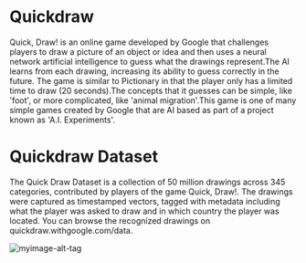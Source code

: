 # Quickdraw #

Quick, Draw! is an online game developed by Google that challenges players to draw a picture of an object or idea and then uses a neural network artificial intelligence to guess what the drawings represent.The AI learns from each drawing, increasing its ability to guess correctly in the future. The game is similar to Pictionary in that the player only has a limited time to draw (20 seconds).The concepts that it guesses can be simple, like 'foot', or more complicated, like 'animal migration'.This game is one of many simple games created by Google that are AI based as part of a project known as 'A.I. Experiments'.




# Quickdraw Dataset #

The Quick Draw Dataset is a collection of 50 million drawings across 345 categories, contributed by players of the game Quick, Draw!. The drawings were captured as timestamped vectors, tagged with metadata including what the player was asked to draw and in which country the player was located. You can browse the recognized drawings on quickdraw.withgoogle.com/data.

![myimage-alt-tag](https://www.google.com/search?q=quick+draw&client=firefox-b-ab&source=lnms&tbm=isch&sa=X&ved=0ahUKEwjc466i1rLdAhWE66QKHcTEA6kQ_AUIDCgD&biw=1787&bih=867#imgrc=efbmYhXKXArXVM:)
